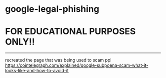 # google-legal-phishing
# FOR EDUCATIONAL PURPOSES ONLY!!
---
recreated the page that was being used to scam ppl https://cointelegraph.com/explained/google-subpoena-scam-what-it-looks-like-and-how-to-avoid-it
